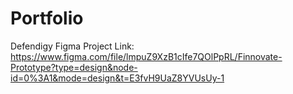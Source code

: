 # Portfolio

Defendigy Figma Project Link: https://www.figma.com/file/lmpuZ9XzB1cIfe7QOlPpRL/Finnovate-Prototype?type=design&node-id=0%3A1&mode=design&t=E3fvH9UaZ8YVUsUy-1 
